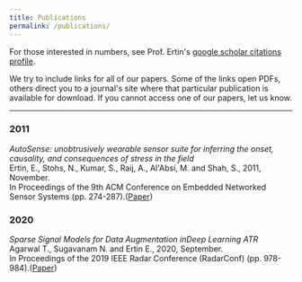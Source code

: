 ```yaml
---
title: Publications
permalink: /publications/
---
```


For those interested in numbers, see Prof. Ertin's [google scholar citations profile](https://scholar.google.com/citations?user=0HNGHckAAAAJ&hl=en).

We try to include links for all of our papers. Some of the links open PDFs, others direct you to a journal's site where that particular publication is available for download. If you cannot access one of our papers, let us know.

<hr>


### 2011

_AutoSense: unobtrusively wearable sensor suite for inferring the onset, causality, and consequences of stress in the field_<br>
Ertin, E., Stohs, N., Kumar, S., Raij, A., Al'Absi, M. and Shah, S., 2011, November.<br>
In Proceedings of the 9th ACM Conference on Embedded Networked Sensor Systems (pp. 274-287).([Paper](http://web0.cs.memphis.edu/~santosh/Papers/AutoSense.pdf))

### 2020

_Sparse Signal Models for Data Augmentation inDeep Learning ATR_<br>
Agarwal T., Sugavanam N. and Ertin E., 2020, September.<br>
In Proceedings of the 2019 IEEE Radar Conference (RadarConf) (pp. 978-984).([Paper]({{site.url}}/publications/Sparse_Signal_Models_RadarConf2020.pdf))